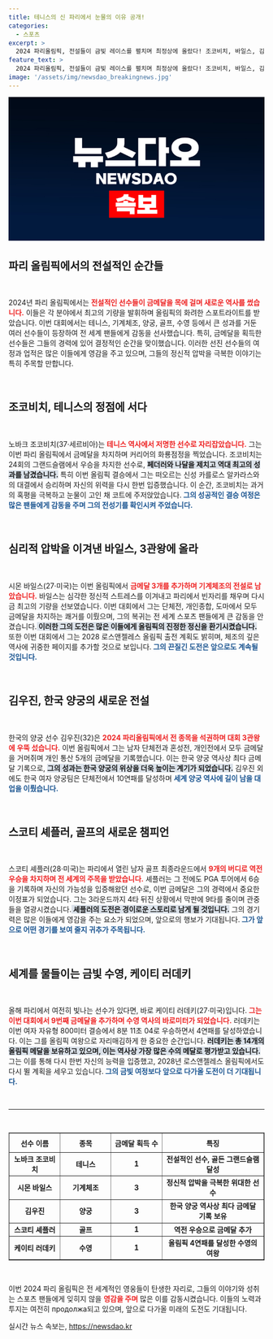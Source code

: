 ```yaml
---
title: 테니스의 신 파리에서 눈물의 이유 공개!
categories:
  - 스포츠
excerpt: >
  2024 파리올림픽, 전설들이 금빛 레이스를 펼치며 최정상에 올랐다! 조코비치, 바일스, 김우진 등 세계 최강자들이 금메달을 차지하며 역대 최고 선수 자리에 오른 이번 대회의 화려한 순간을 놓치지 마세요!
feature_text: >
  2024 파리올림픽, 전설들이 금빛 레이스를 펼치며 최정상에 올랐다! 조코비치, 바일스, 김우진 등 세계 최강자들이 금메달을 차지하며 역대 최고 선수 자리에 오른 이번 대회의 화려한 순간을 놓치지 마세요!
image: '/assets/img/newsdao_breakingnews.jpg'
---
```


<p><img src="/assets/img/newsdao_breakingnews.jpg" alt="ontimetimes 속보" /></p>

<h2 data-ke-size="size26">파리 올림픽에서의 전설적인 순간들</h2>

<p data-ke-size="size16">&nbsp;</p>

<p>2024년 파리 올림픽에서는 <b><span style="color: #ee2323;">전설적인 선수들이 금메달을 목에 걸며 새로운 역사를 썼습니다.</span></b> 이들은 각 분야에서 최고의 기량을 발휘하며 올림픽의 화려한 스포트라이트를 받았습니다. 이번 대회에서는 테니스, 기계체조, 양궁, 골프, 수영 등에서 큰 성과를 거둔 여러 선수들이 등장하여 전 세계 팬들에게 감동을 선사했습니다. 특히, 금메달을 획득한 선수들은 그들의 경력에 있어 결정적인 순간을 맞이했습니다. 이러한 선진 선수들의 여정과 업적은 많은 이들에게 영감을 주고 있으며, 그들의 정신적 압박을 극복한 이야기는 특히 주목할 만합니다. </p>

<p data-ke-size="size16">&nbsp;</p>

<h2 data-ke-size="size26">조코비치, 테니스의 정점에 서다</h2>

<p data-ke-size="size16">&nbsp;</p>

<p>노바크 조코비치(37·세르비아)는 <b><span style="color: #ee2323;">테니스 역사에서 저명한 선수로 자리잡았습니다.</span></b> 그는 이번 파리 올림픽에서 금메달을 차지하며 커리어의 화룡점정을 찍었습니다. 조코비치는 24회의 그랜드슬램에서 우승을 차지한 선수로, <b><span style="background-color: #21538527;">페더러와 나달을 제치고 역대 최고의 성과를 남겼습니다.</span></b> 특히 이번 올림픽 결승에서 그는 떠오르는 신성 카를로스 알카라스와의 대결에서 승리하며 자신의 위력을 다시 한번 입증했습니다. 이 순간, 조코비치는 과거의 혹평을 극복하고 눈물이 고인 채 코트에 주저앉았습니다.<b><span style="color: #1a5490;"> 그의 성공적인 결승 여정은 많은 팬들에게 감동을 주며 그의 전성기를 확인시켜 주었습니다.</span></b></p>

<p data-ke-size="size16">&nbsp;</p>

<h2 data-ke-size="size26">심리적 압박을 이겨낸 바일스, 3관왕에 올라</h2>

<p data-ke-size="size16">&nbsp;</p>

<p>시몬 바일스(27·미국)는 이번 올림픽에서 <b><span style="color: #ee2323;">금메달 3개를 추가하며 기계체조의 전설로 남았습니다.</span></b> 바일스는 심각한 정신적 스트레스를 이겨내고 파리에서 빈자리를 채우며 다시금 최고의 기량을 선보였습니다. 이번 대회에서 그는 단체전, 개인종합, 도마에서 모두 금메달을 차지하는 쾌거를 이뤘으며, 그의 복귀는 전 세계 스포츠 팬들에게 큰 감동을 안겼습니다.<b><span style="background-color: #21538527;"> 이러한 그의 도전은 많은 이들에게 올림픽의 진정한 정신을 환기시켰습니다.</span></b> 또한 이번 대회에서 그는 2028 로스앤젤레스 올림픽 출전 계획도 밝히며, 체조의 깊은 역사에 귀중한 페이지를 추가할 것으로 보입니다.<b><span style="color: #1a5490;"> 그의 끈질긴 도전은 앞으로도 계속될 것입니다.</span></b></p>

<p data-ke-size="size16">&nbsp;</p>

<h2 data-ke-size="size26">김우진, 한국 양궁의 새로운 전설</h2>

<p data-ke-size="size16">&nbsp;</p>

<p>한국의 양궁 선수 김우진(32)은 <b><span style="color: #ee2323;">2024 파리올림픽에서 전 종목을 석권하며 대회 3관왕에 우뚝 섰습니다.</span></b> 이번 올림픽에서 그는 남자 단체전과 혼성전, 개인전에서 모두 금메달을 거머쥐며 개인 통산 5개의 금메달을 기록했습니다. 이는 한국 양궁 역사상 최다 금메달 기록으로, <b><span style="background-color: #21538527;">그의 성과는 한국 양궁의 위상을 더욱 높이는 계기가 되었습니다.</span></b> 김우진 외에도 한국 여자 양궁팀은 단체전에서 10연패를 달성하며 <b><span style="color: #1a5490;">세계 양궁 역사에 길이 남을 대업을 이뤘습니다.</span></b></p>

<p data-ke-size="size16">&nbsp;</p>

<h2 data-ke-size="size26">스코티 셰플러, 골프의 새로운 챔피언</h2>

<p data-ke-size="size16">&nbsp;</p>

<p>스코티 셰플러(28·미국)는 파리에서 열린 남자 골프 최종라운드에서 <b><span style="color: #ee2323;">9개의 버디로 역전 우승을 차지하며 전 세계의 주목을 받았습니다.</span></b> 셰플러는 그 전에도 PGA 투어에서 6승을 기록하며 자신의 가능성을 입증해왔던 선수로, 이번 금메달은 그의 경력에서 중요한 이정표가 되었습니다. 그는 3라운드까지 4타 뒤진 상황에서 막판에 9타를 줄이며 관중들을 열광시켰습니다.<b><span style="background-color: #21538527;"> 셰플러의 도전은 경이로운 스토리로 남게 될 것입니다.</span></b> 그의 경기력은 많은 이들에게 영감을 주는 요소가 되었으며, 앞으로의 행보가 기대됩니다.<b><span style="color: #1a5490;"> 그가 앞으로 어떤 경기를 보여 줄지 귀추가 주목됩니다.</span></b></p>

<p data-ke-size="size16">&nbsp;</p>

<h2 data-ke-size="size26">세계를 물들이는 금빛 수영, 케이티 러데키</h2>

<p data-ke-size="size16">&nbsp;</p>

<p>올해 파리에서 여전히 빛나는 선수가 있다면, 바로 케이티 러데키(27·미국)입니다.<b><span style="color: #ee2323;"> 그는 이번 대회에서 9번째 금메달을 추가하며 수영 역사의 바로미터가 되었습니다.</span></b> 러데키는 이번 여자 자유형 800미터 결승에서 8분 11초 04로 우승하면서 4연패를 달성하였습니다. 이는 그를 올림픽 여왕으로 자리매김하게 한 중요한 순간입니다. <b><span style="background-color: #21538527;">러데키는 총 14개의 올림픽 메달을 보유하고 있으며, 이는 역사상 가장 많은 수의 메달로 평가받고 있습니다.</span></b> 그는 이를 통해 다시 한번 자신의 능력을 입증했고, 2028년 로스앤젤레스 올림픽에서도 다시 뛸 계획을 세우고 있습니다.<b><span style="color: #1a5490;"> 그의 금빛 여정보다 앞으로 다가올 도전이 더 기대됩니다.</span></b></p>

<p data-ke-size="size16">&nbsp;</p>

<hr>

<p data-ke-size="size16">&nbsp;</p>

<table style="width: 100%; border-collapse: collapse;" border="1">
  <thead>
    <tr>
      <th style="width: 20%; text-align: center; height: 30px;">선수 이름</th>
      <th style="width: 20%; text-align: center; height: 30px;">종목</th>
      <th style="width: 20%; text-align: center; height: 30px;">금메달 획득 수</th>
      <th style="width: 40%; text-align: center; height: 30px;">특징</th>
    </tr>
  </thead>
  <tbody>
    <tr>
      <td style="text-align: center; height: 17px;"><b>노바크 조코비치</b></td>
      <td style="text-align: center; height: 17px;"><b>테니스</b></td>
      <td style="text-align: center; height: 17px;"><b>1</b></td>
      <td style="text-align: center; height: 17px;"><b>전설적인 선수, 골든 그랜드슬램 달성</b></td>
    </tr>
    <tr>
      <td style="text-align: center; height: 17px;"><b>시몬 바일스</b></td>
      <td style="text-align: center; height: 17px;"><b>기계체조</b></td>
      <td style="text-align: center; height: 17px;"><b>3</b></td>
      <td style="text-align: center; height: 17px;"><b>정신적 압박을 극복한 위대한 선수</b></td>
    </tr>
    <tr>
      <td style="text-align: center; height: 17px;"><b>김우진</b></td>
      <td style="text-align: center; height: 17px;"><b>양궁</b></td>
      <td style="text-align: center; height: 17px;"><b>3</b></td>
      <td style="text-align: center; height: 17px;"><b>한국 양궁 역사상 최다 금메달 기록 보유</b></td>
    </tr>
    <tr>
      <td style="text-align: center; height: 17px;"><b>스코티 셰플러</b></td>
      <td style="text-align: center; height: 17px;"><b>골프</b></td>
      <td style="text-align: center; height: 17px;"><b>1</b></td>
      <td style="text-align: center; height: 17px;"><b>역전 우승으로 금메달 추가</b></td>
    </tr>
    <tr>
      <td style="text-align: center; height: 17px;"><b>케이티 러데키</b></td>
      <td style="text-align: center; height: 17px;"><b>수영</b></td>
      <td style="text-align: center; height: 17px;"><b>1</b></td>
      <td style="text-align: center; height: 17px;"><b>올림픽 4연패를 달성한 수영의 여왕</b></td>
    </tr>
  </tbody>
</table>

<p data-ke-size="size16">&nbsp;</p> 

<p>이번 2024 파리 올림픽은 전 세계적인 영웅들이 탄생한 자리로, 그들의 이야기와 성취는 스포츠 팬들에게 잊히지 않을 <b><span style="color: #ee2323;">영감을 주며</span></b> 많은 이를 감동시켰습니다. 이들의 노력과 투지는 여전히 продолжа되고 있으며, 앞으로 다가올 미래의 도전도 기대됩니다.</p>
실시간 뉴스 속보는, <a href="https://newsdao.kr" rel="dofollow">https://newsdao.kr</a>


